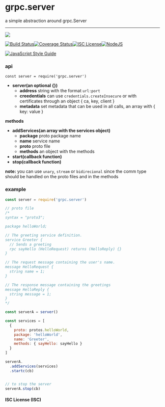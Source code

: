 # grpc.server

a simple abstraction around grpc.Server


----
<a href="https://nodei.co/npm/grpc.server/"><img src="https://nodei.co/npm/grpc.server.png?downloads=true"></a>

[![Build Status](https://travis-ci.org/joaquimserafim/grpc.server.svg?branch=master)](https://travis-ci.org/joaquimserafim/grpc.server)[![Coverage Status](https://coveralls.io/repos/github/joaquimserafim/grpc.server/badge.svg)](https://coveralls.io/github/joaquimserafim/grpc.server)[![ISC License](https://img.shields.io/badge/license-ISC-blue.svg?style=flat-square)](https://github.com/joaquimserafim/grpc.server/blob/master/LICENSE)[![NodeJS](https://img.shields.io/badge/node-6.x.x-brightgreen.svg?style=flat-square)](https://github.com/joaquimserafim/grpc.server/blob/master/package.json#L53)

[![JavaScript Style Guide](https://cdn.rawgit.com/feross/standard/master/badge.svg)](https://github.com/feross/standard)


### api
`const server = require('grpc.server')`

* **server(an optional {})**
  - **address** string with the format `url:port`
  - **creedentials** can use `credentials.createInsecure` or with certificates through an object { ca, key, client }
  - **metadata** set metadata that can be used in all calls, an array with { key: value }

**methods**
  * **addServices(an array with the services object)**
    - **package** proto package name
    - **name** service name
    - **proto** proto file
    - **methods** an object with the methods
  * **start(callback function)**
  * **stop(callback function)**


**note:** you can use `unary`, `stream` or `bidirecional` since the comm type should be handled on the proto files and in the methods

### example


```js
const server = require('grpc.server')

// proto file
/*
syntax = "proto3";

package helloWorld;

// The greeting service definition.
service Greeter {
  // Sends a greeting
  rpc sayHello (HelloRequest) returns (HelloReply) {}
}

// The request message containing the user's name.
message HelloRequest {
  string name = 1;
}

// The response message containing the greetings
message HelloReply {
  string message = 1;
}
*/

const serverA = server()

const services = [
  {
    proto: protos.helloWorld,
    package: 'helloWorld',
    name: 'Greeter',
    methods: { sayHello: sayHello }
  }
]

serverA.
  .addServices(services)
  .startc(cb)


// to stop the server
serverA.stop(cb)

```


#### ISC License (ISC)
